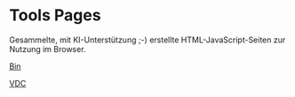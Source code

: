 # Tools Pages
Gesammelte, mit KI-Unterstützung ;-) erstellte HTML-JavaScript-Seiten zur Nutzung im Browser.

[Bin](Bin_Claude.html)

[VDC](vdc-fr-chatGPT.html)

